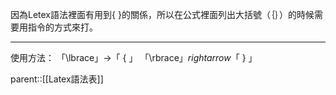 因為Letex語法裡面有用到{ }的關係，所以在公式裡面列出大括號（｛｝）的時候需要用指令的方式來打。
- - -
使用方法：
「\\lbrace」$\rightarrow$「 $\lbrace$ 」
「\\rbrace」$rightarrow$「 $\rbrace$ 」

parent::[[Latex語法表]]